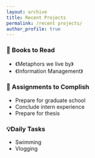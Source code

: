 ```yaml
---
layout: archive
title: Recent Projects
permalink: /recent projects/
author_profile: true
---
```



### 📖 Books to Read
- 《Metaphors we live by》
- 《Information Management》

### 📝 Assignments to Complish
- Prepare for graduate school
- Conclude intern experience
- Prepare for thesis

### 💡Daily Tasks 
- Swimming 
- Vlogging
